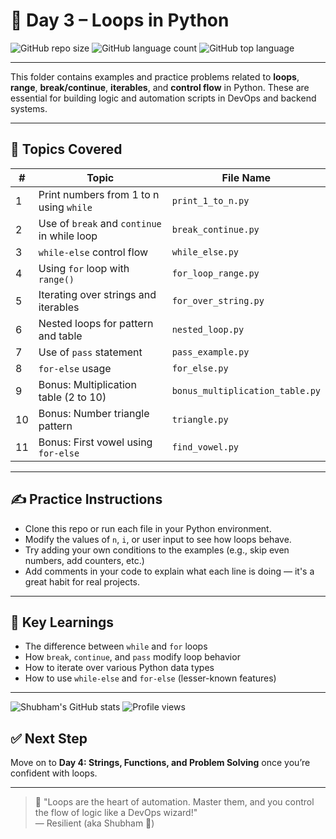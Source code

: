 # 🔁 Day 3 – Loops in Python

![GitHub repo size](https://img.shields.io/github/repo-size/rocco96/python-devops-scaler)
![GitHub language count](https://img.shields.io/github/languages/count/rocco96/python-devops-scaler)
![GitHub top language](https://img.shields.io/github/languages/top/rocco96/python-devops-scaler)

---


This folder contains examples and practice problems related to **loops**, **range**, **break/continue**, **iterables**, and **control flow** in Python. These are essential for building logic and automation scripts in DevOps and backend systems.

---

## 🔁 Topics Covered

| # | Topic | File Name |
|---|-------|-----------|
| 1 | Print numbers from 1 to n using `while` | `print_1_to_n.py` |
| 2 | Use of `break` and `continue` in while loop | `break_continue.py` |
| 3 | `while-else` control flow | `while_else.py` |
| 4 | Using `for` loop with `range()` | `for_loop_range.py` |
| 5 | Iterating over strings and iterables | `for_over_string.py` |
| 6 | Nested loops for pattern and table | `nested_loop.py` |
| 7 | Use of `pass` statement | `pass_example.py` |
| 8 | `for-else` usage | `for_else.py` |
| 9 | Bonus: Multiplication table (2 to 10) | `bonus_multiplication_table.py` |
| 10 | Bonus: Number triangle pattern | `triangle.py` |
| 11 | Bonus: First vowel using `for-else` | `find_vowel.py` |

---

## ✍️ Practice Instructions

- Clone this repo or run each file in your Python environment.
- Modify the values of `n`, `i`, or user input to see how loops behave.
- Try adding your own conditions to the examples (e.g., skip even numbers, add counters, etc.)
- Add comments in your code to explain what each line is doing — it's a great habit for real projects.

---

## 🧠 Key Learnings

- The difference between `while` and `for` loops
- How `break`, `continue`, and `pass` modify loop behavior
- How to iterate over various Python data types
- How to use `while-else` and `for-else` (lesser-known features)

---

![Shubham's GitHub stats](https://github-readme-stats.vercel.app/api?username=rocco96&show_icons=true&theme=radical)
![Profile views](https://komarev.com/ghpvc/?username=rocco96)

## ✅ Next Step

Move on to **Day 4: Strings, Functions, and Problem Solving** once you’re confident with loops.

---

> 🧠 "Loops are the heart of automation. Master them, and you control the flow of logic like a DevOps wizard!"  
> — Resilient (aka Shubham 💪)

